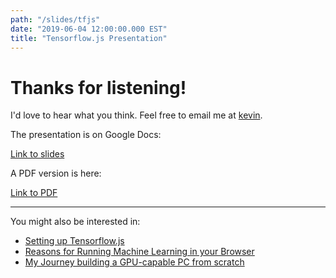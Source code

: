```yaml
---
path: "/slides/tfjs"
date: "2019-06-04 12:00:00.000 EST"
title: "Tensorflow.js Presentation"
---
```


# Thanks for listening!

I'd love to hear what you think. Feel free to email me at <a id="email" href="mailto:kevin@hitheory.com">kevin</a>.
<script type="text/javascript">
setTimeout(function() {
    var email = document.getElementById('email');
    email.innerHTML = 'kevin@hitheory.com';
    email.href = 'mailto:kevin@hitheory.com';
}, 1000);
</script>

The presentation is on Google Docs:

[Link to slides](https://docs.google.com/presentation/d/1Q_azYP8OYqS64xh0BF2KFVcr_8Nv9votJg2Qi5UxQT4/edit?usp=sharing)

A PDF version is here:

[Link to PDF](./slides.pdf)

---

You might also be interested in:

* [Setting up Tensorflow.js](/tensorflowjs-hello-world)
* [Reasons for Running Machine Learning in your Browser](reasons-for-machine-learning-in-the-browser/)
* [My Journey building a GPU-capable PC from scratch](deep-learning-cryptocurrency-pc-1-hardware/)
